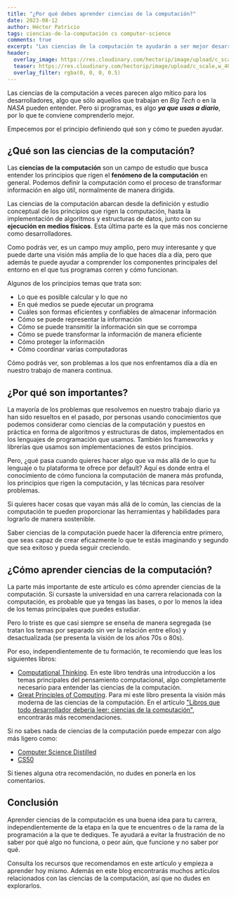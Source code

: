 ```yaml
---
title: "¿Por qué debes aprender ciencias de la computación?"
date: 2023-08-12
author: Héctor Patricio
tags: ciencias-de-la-computación cs computer-science
comments: true
excerpt: "Las ciencias de la computación te ayudarán a ser mejor desarrollador, independientemente de la rama de la programación a la que te dediques. Veamos como."
header:
  overlay_image: https://res.cloudinary.com/hectorip/image/upload/c_scale,w_1400/v1691472017/max-duzij-qAjJk-un3BI-unsplash_nw7bwf.jpg
  teaser: https://res.cloudinary.com/hectorip/image/upload/c_scale,w_400/v1691472017/max-duzij-qAjJk-un3BI-unsplash_nw7bwf.jpg
  overlay_filter: rgba(0, 0, 0, 0.5)
---
```


Las ciencias de la computación a veces parecen algo mítico para los desarrolladores, algo que sólo aquellos que trabajan en _Big Tech_ o en la _NASA_ pueden entender. Pero si programas, es algo _**ya que usas a diario**_, por lo que te conviene comprenderlo mejor.

Empecemos por el principio definiendo qué son y cómo te pueden ayudar.

## ¿Qué son las ciencias de la computación?

Las **ciencias de la computación** son un campo de estudio que busca entender los principios que rigen el **fenómeno de la computación** en general. Podemos definir la computación como el proceso de transformar información en algo útil, normalmente de manera dirigida.

Las ciencias de la computación abarcan desde la definición y estudio conceptual de los principios que rigen la computación, hasta la implementación de algoritmos y estructuras de datos, junto con su **ejecución en medios físicos**. Esta última parte es la que más nos concierne como desarrolladores.

Como podrás ver, es un campo muy amplio, pero muy interesante y que puede darte una visión más amplia de lo que haces día a día, pero que además te puede ayudar a comprender los componentes principales del entorno en el que tus programas corren y cómo funcionan.

Algunos de los principios temas que trata son:

- Lo que es posible calcular y lo que no
- En qué medios se puede ejecutar un programa
- Cuáles son formas eficientes y confiables de almacenar información
- Cómo se puede representar la información
- Cómo se puede transmitir la información sin que se corrompa
- Cómo se puede transformar la información de manera eficiente
- Cómo proteger la información
- Cómo coordinar varias computadoras

Cómo podrás ver, son problemas a los que nos enfrentamos día a día en nuestro trabajo de manera continua.

## ¿Por qué son importantes?

La mayoría de los problemas que resolvemos en nuestro trabajo diario ya han sido resueltos en el pasado, por personas usando conocimientos que podemos considerar como ciencias de la computación y puestos en práctica en forma de algoritmos y estructuras de datos, implementados en los lenguajes de programación que usamos. También los frameworks y librerías que usamos son implementaciones de estos principios.

Pero, ¿qué pasa cuando quieres hacer algo que va más allá de lo que tu lenguaje o tu plataforma te ofrece por default? Aquí es donde entra el conocimiento de cómo funciona la computación de manera más profunda, los principios que rigen la computación, y las técnicas para resolver problemas.

Si quieres hacer cosas que vayan más allá de lo común, las ciencias de la computación te pueden proporcionar las herramientas y habilidades para lograrlo de manera sostenible.

Saber ciencias de la computación puede hacer la diferencia entre primero, que seas capaz de crear eficazmente lo que te estás imaginando y segundo que sea exitoso y pueda seguir creciendo.

## ¿Cómo aprender ciencias de la computación?

La parte más importante de este artículo es cómo aprender ciencias de la computación. Si cursaste la universidad en una carrera relacionada con la computación, es probable que ya tengas las bases, o por lo menos la idea de los temas principales que puedes estudiar.

Pero lo triste es que casi siempre se enseña de manera segregada (se tratan los temas por separado sin ver la relación entre ellos) y desactualizada (se presenta la visión de los años 70s o 80s).

Por eso, independientemente de tu formación, te recomiendo que leas los siguientes libros:

- [Computational Thinking](https://mitpress.mit.edu/books/computational-thinking). En este libro tendrás una introducción a los temas principales del pensamiento computacional, algo completamente necesario para entender las ciencias de la computación.
- [Great Principles of Computing](https://mitpress.mit.edu/9780262527125/great-principles-of-computing/). Para mi este libro presenta la visión más moderna de las ciencias de la computación. En el artículo ["Libros que todo desarrollador debería leer: ciencias de la computación"](/2023/05/13/libros-que-todo-desarrollador-de-software-deberia-leer-cs.html), encontrarás más recomendaciones.

Si no sabes nada de ciencias de la computación puede empezar con algo más ligero como:

- [Computer Science Distilled](https://www.amazon.com/Computer-Science-Distilled-Computational-Problems/dp/0997316020)
- [CS50](https://pll.harvard.edu/course/cs50-introduction-computer-science)

Si tienes alguna otra recomendación, no dudes en ponerla en los comentarios.

## Conclusión

Aprender ciencias de la computación es una buena idea para tu carrera, independientemente de la etapa en la que te encuentres o de la rama de la programación a la que te dediques. Te ayudará a evitar la frustración de no saber por qué algo no funciona, o peor aún, que funcione y no saber por qué.

Consulta los recursos que recomendamos en este artículo y empieza a aprender hoy mismo. Además en este blog encontrarás muchos artículos relacionados con las ciencias de la computación, así que no dudes en explorarlos.
